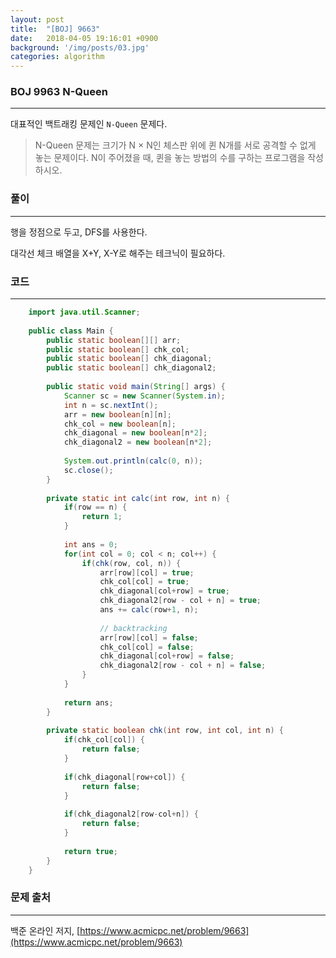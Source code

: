 ```yaml
---
layout: post
title:  "[BOJ] 9663"
date:   2018-04-05 19:16:01 +0900
background: '/img/posts/03.jpg'
categories: algorithm
---
```

### BOJ 9963 N-Queen
---
대표적인 백트래킹 문제인 `N-Queen` 문제다.
> N-Queen 문제는 크기가 N × N인 체스판 위에 퀸 N개를 서로 공격할 수 없게 놓는 문제이다.
> N이 주어졌을 때, 퀸을 놓는 방법의 수를 구하는 프로그램을 작성하시오.

### 풀이
---
행을 정점으로 두고, DFS를 사용한다.

대각선 체크 배열을 X+Y, X-Y로 해주는 테크닉이 필요하다.

### 코드
---

~~~ java
    import java.util.Scanner;
    
    public class Main {
        public static boolean[][] arr;
        public static boolean[] chk_col;
        public static boolean[] chk_diagonal;
        public static boolean[] chk_diagonal2;
        
        public static void main(String[] args) {
            Scanner sc = new Scanner(System.in);
            int n = sc.nextInt();
            arr = new boolean[n][n];
            chk_col = new boolean[n];
            chk_diagonal = new boolean[n*2];
            chk_diagonal2 = new boolean[n*2];
            
            System.out.println(calc(0, n));
            sc.close();
        }
        
        private static int calc(int row, int n) {
            if(row == n) {
                return 1;
            }
            
            int ans = 0;
            for(int col = 0; col < n; col++) {
                if(chk(row, col, n)) {
                    arr[row][col] = true;
                    chk_col[col] = true;
                    chk_diagonal[col+row] = true;
                    chk_diagonal2[row - col + n] = true;
                    ans += calc(row+1, n);
                    
                    // backtracking
                    arr[row][col] = false;
                    chk_col[col] = false;
                    chk_diagonal[col+row] = false;
                    chk_diagonal2[row - col + n] = false;
                }
            }
            
            return ans;
        }
        
        private static boolean chk(int row, int col, int n) {
            if(chk_col[col]) {
                return false;
            }
            
            if(chk_diagonal[row+col]) {
                return false;
            }
            
            if(chk_diagonal2[row-col+n]) {
                return false;
            }
            
            return true;
        }
    }
~~~

### 문제 출처
---
백준 온라인 저지, [https://www.acmicpc.net/problem/9663](https://www.acmicpc.net/problem/9663)
